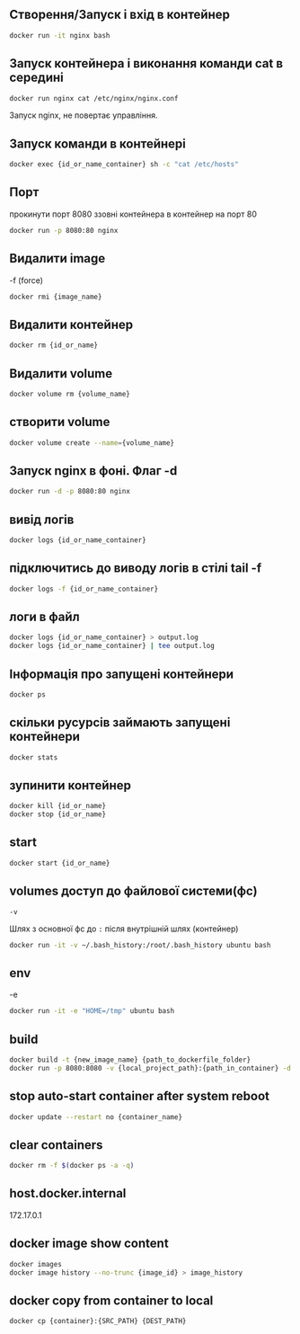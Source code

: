 ## Створення/Запуск і вхід в контейнер

```sh
docker run -it nginx bash
```

## Запуск контейнера і виконання команди cat в середині

```sh
docker run nginx cat /etc/nginx/nginx.conf
```
Запуск nginx, не повертає управління.

## Запуск команди в контейнері

```sh
docker exec {id_or_name_container} sh -c "cat /etc/hosts"
```

## Порт

прокинути порт 8080 ззовні контейнера в контейнер на порт 80
```sh
docker run -p 8080:80 nginx
```

## Видалити image

-f (force)
```sh
docker rmi {image_name}
```

## Видалити контейнер

```sh
docker rm {id_or_name}
```

## Видалити volume

```sh
docker volume rm {volume_name}
```

## створити volume

```sh
docker volume create --name={volume_name}
```

## Запуск nginx в фоні. Флаг -d

```sh
docker run -d -p 8080:80 nginx
```

## вивід логів

```sh
docker logs {id_or_name_container}
```

## підключитись до виводу логів в стілі tail -f

```sh
docker logs -f {id_or_name_container}
```

## логи в файл

```sh
docker logs {id_or_name_container} > output.log
docker logs {id_or_name_container} | tee output.log
```

## Інформація про запущені контейнери

```sh
docker ps
```

## скільки русурсів займають запущені контейнери

```sh
docker stats
```

## зупинити контейнер

```sh
docker kill {id_or_name}
docker stop {id_or_name}
```

## start

```sh
docker start {id_or_name}
```

## volumes доступ до файлової системи(фс)

`-v`

Шлях з основної фс до `:` після внутрішній шлях (контейнер)
```sh
docker run -it -v ~/.bash_history:/root/.bash_history ubuntu bash
```

## env

-e
```sh
docker run -it -e "HOME=/tmp" ubuntu bash
```

## build

```sh
docker build -t {new_image_name} {path_to_dockerfile_folder}
docker run -p 8080:8080 -v {local_project_path}:{path_in_container} -d --tty --name {new_container_name} {image_name}
```

## stop auto-start container after system reboot

```sh
docker update --restart no {container_name}
```

## clear containers

```sh
docker rm -f $(docker ps -a -q)
```

## host.docker.internal

172.17.0.1

## docker image show content

```sh
docker images
docker image history --no-trunc {image_id} > image_history
```


## docker copy from container to local

```sh
docker cp {container}:{SRC_PATH} {DEST_PATH}
```
